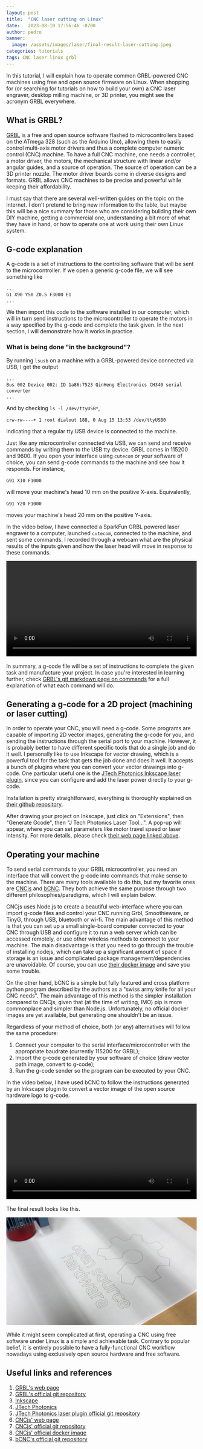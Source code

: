 ```yaml
---
layout: post
title:  "CNC laser cutting on Linux"
date:   2023-08-10 17:56:46 -0700
author: pedro
banner:
  image: /assets/images/laser/final-result-laser-cutting.jpeg
categories: tutorials
tags: CNC laser linux grbl
---
```


In this tutorial, I will explain how to operate common GRBL-powered CNC machines using free and open source firmware on Linux.  When shopping for (or searching for tutorials on how to build your own) a CNC laser engraver, desktop milling machine, or 3D printer, you might see the acronym GRBL everywhere.

## What is GRBL?

[GRBL][grbl] is a free and open source software flashed to microcontrollers based on the ATmega 328 (such as the Arduino Uno), allowing them to easily control multi-axis motor drivers and thus a complete computer numeric control (CNC) machine.  To have a full CNC machine, one needs a controller, a motor driver, the motors, the mechanical structure with linear and/or angular guides, and a source of operation.  The source of operation can be a 3D printer nozzle.  The motor driver boards come in diverse designs and formats.  GRBL allows CNC machines to be precise and powerful while keeping their affordability.

I must say that there are several well-written guides on the topic on the internet.  I don't pretend to bring new information to the table, but maybe this will be a nice summary for those who are considering building their own DIY machine, getting a commercial one, understanding a bit more of what they have in hand, or how to operate one at work using their own Linux system.

## G-code explanation

A g-code is a set of instructions to the controlling software that will be sent to the microcontroller.  If we open a generic g-code file, we will see something like
```
...
G1 X90 Y50 Z0.5 F3000 E1
...
```

We then import this code to the software installed in our computer, which will in turn send instructions to the microcontroller to operate the motors in a way specified by the g-code and complete the task given.  In the next section, I will demonstrate how it works in practice.

### What is being done "in the background"?

By running ``lsusb`` on a machine with a GRBL-powered device connected via USB, I get the output

```
...
Bus 002 Device 002: ID 1a86:7523 QinHeng Electronics CH340 serial converter
...
```

And by checking ``ls -l /dev/ttyUSB*``,
```
crw-rw----+ 1 root dialout 188, 0 Aug 15 13:53 /dev/ttyUSB0
```
indicating that a regular tty USB device is connected to the machine.

Just like any microcontroller connected via USB, we can send and receive commands by writing them to the USB tty device.  GRBL comes in 115200 and 9600.  If you open your interface using ```cutecom``` or your software of choice, you can send g-code commands to the machine and see how it responds.  For instance,
```
G91 X10 F1000
```
will move your machine's head 10 mm on the positive X-axis.  Equivalently,
```
G91 Y20 F1000
```
moves your machine's head 20 mm on the positive Y-axis.

In the video below, I have connected a SparkFun GRBL powered laser engraver to a computer, launched ```cutecom```, connected to the machine, and sent some commands.  I recorded through a webcam what are the physical results of the inputs given and how the laser head will move in response to these commands.

<video width="100%" controls>
  Video showing CNC machine moving as a response of commands send through CuteCom
  <source src="/assets/videos/laser/video0229-2982.mp4" type="video/mp4">
</video>

In summary, a g-code file will be a set of instructions to complete the given task and manufacture your project.  In case you're interested in learning further, check [GRBL's git markdown page on commands][grbl-git-commands] for a full explanation of what each command will do.

## Generating a g-code for a 2D project (machining or laser cutting)

In order to operate your CNC, you will need a g-code.  Some programs are capable of importing 2D vector images, generating the g-code for you, and sending the instructions through the serial port to your machine.  However, it is probably better to have different specific tools that do a single job and do it well.  I personally like to use Inkscape for vector drawing, which is a powerful tool for the task that gets the job done and does it well.  It accepts a bunch of plugins where you can convert your vector drawings into g-code.  One particular useful one is the [JTech Photonics Inkscape laser plugin][jtech-photonics], since you can configure and add the laser power directly to your g-code.

Installation is pretty straightforward, everything is thoroughly explained on [their github repository][jtech-laser-github].

After drawing your project on Inkscape, just click on "Extensions", then "Generate Gcode", then "J Tech Photonics Laser Tool...".  A pop-up will appear, where you can set parameters like motor travel speed or laser intensity.  For more details, please check [their web page linked above][jtech-photonics].

## Operating your machine

To send serial commands to your GRBL microcontroller, you need an interface that will convert the g-code into commands that make sense to the machine.  There are many tools available to do this, but my favorite ones are [CNCjs][cncjs] and [bCNC][bcnc].  They both achieve the same purpose through two different philosophies/paradigms, which I will explain below.

CNCjs uses Node.js to create a beautiful web-interface where you can import g-code files and control your CNC running Grbl, Smoothieware, or TinyG, through USB, bluetooth or wi-fi.  The main advantage of this method is that you can set up a small single-board computer connected to your CNC through USB and configure it to run a web server which can be accessed remotely, or use other wireless methods to connect to your machine.  The main disadvantage is that you need to go through the trouble of installing nodejs, which can take up a significant amount of space if storage is an issue and complicated package management/dependencies are unavoidable.  Of course, you can use [their docker image][cncjs-docker] and save you some trouble.

On the other hand, bCNC is a simple but fully featured and cross platform python program described by the authors as a "swiss army knife for all your CNC needs".  The main advantage of this method is the simpler installation compared to CNCjs, given that (at the time of writing, IMO) pip is more commonplace and simpler than Node.js.  Unfortunately, no official docker images are yet available, but generating one shouldn't be an issue.

Regardless of your method of choice, both (or any) alternatives will follow the same procedure:

1. Connect your computer to the serial interface/microcontroller with the appropriate baudrate (currently 115200 for GRBL);
2. Import the g-code generated by your software of choice (draw vector path image, convert to g-code);
3. Run the g-code sender so the program can be executed by your CNC.

In the video below, I have used bCNC to follow the instructions generated by an Inkscape plugin to convert a vector image of the open source hardware logo to g-code.

<video width="100%" controls>
  Video showing CNC machine engraving the open source hardware logo following bCNC's instructions
  <source src="/assets/videos/laser/output-laser-cut.mp4" type="video/mp4">
</video>

The final result looks like this.

![Image showing the final result of laser engraving](/assets/images/laser/final-result-laser-cutting.jpeg)

While it might seem complicated at first, operating a CNC using free software under Linux is a simple and achievable task.  Contrary to popular belief, it is entirely possible to have a fully-functional CNC workflow nowadays using exclusively open source hardware and free software.

## Useful links and references

1. [GRBL's web page][grbl]
2. [GRBL's official git repository][grbl-git]
3. [Inkscape][inkscape]
4. [JTech Photonics][jtech-photonics]
5. [JTech Photonics laser plugin official git repository][jtech-laser-github]
6. [CNCjs' web page][cncjs]
7. [CNCjs' official git repository][cncjs-git]
8. [CNCjs' official docker image][cncjs-docker]
9. [bCNC's official git repository][bcnc]

[grbl]: https://www.grbl.org/
[grbl-git]: https://github.com/grbl/grbl
[grbl-git-commands]: https://github.com/gnea/grbl/blob/master/doc/markdown/commands.md
[inkscape]: https://inkscape.org/
[jtech-photonics]: https://jtechphotonics.com/?page_id=2012
[jtech-laser-github]: https://github.com/JTechPhotonics/J-Tech-Photonics-Laser-Tool
[cncjs]: https://cnc.js.org/
[cncjs-git]: https://github.com/cncjs/cncjs
[cncjs-docker]: https://hub.docker.com/r/cncjs/cncjs
[bcnc]: https://github.com/vlachoudis/bCNC